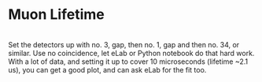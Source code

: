 # Muon Lifetime
<br>
Set the detectors up with no. 3, gap, then no. 1, gap and then no. 34, or similar.  Use no coincidence, let eLab or Python notebook do that hard work.
With a lot of data, and setting it up to cover 10 microseconds (lifetime ~2.1 us), you can get a good plot, and can ask eLab for the fit too.<br>
<br>
